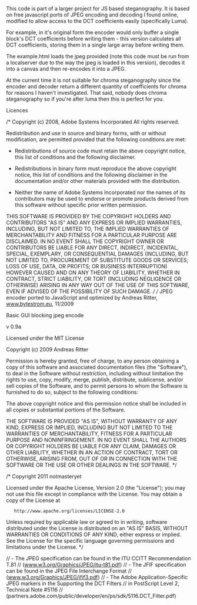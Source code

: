This code is part of a larger project for JS based steganography. It is based on free javascript ports of JPEG encoding and decoding I found online, modified to allow access to the DCT coefficients easily (specifically Luma).

For example, in it's original form the encoder would only buffer a single block's DCT coefficients before writing them - this version calculates all DCT coefficients, storing them in a single large array before writing them.

The example.html loads the jpeg provided (note this code must be run from a localserver due to the way the jpeg is loaded in this version), decodes it into a canvas and then re-encodes it into a JPEG.

At the current time it is not suitable for chroma steganography since the encoder and decoder return a different quantity of coefficients for chroma for reasons I haven't investigated. That said, nobody does chroma steganography so if you're after luma then this is perfect for you.

Licences

/*
  Copyright (c) 2008, Adobe Systems Incorporated
  All rights reserved.

  Redistribution and use in source and binary forms, with or without 
  modification, are permitted provided that the following conditions are
  met:

  * Redistributions of source code must retain the above copyright notice, 
    this list of conditions and the following disclaimer.
  
  * Redistributions in binary form must reproduce the above copyright
    notice, this list of conditions and the following disclaimer in the 
    documentation and/or other materials provided with the distribution.
  
  * Neither the name of Adobe Systems Incorporated nor the names of its 
    contributors may be used to endorse or promote products derived from 
    this software without specific prior written permission.

  THIS SOFTWARE IS PROVIDED BY THE COPYRIGHT HOLDERS AND CONTRIBUTORS "AS
  IS" AND ANY EXPRESS OR IMPLIED WARRANTIES, INCLUDING, BUT NOT LIMITED TO,
  THE IMPLIED WARRANTIES OF MERCHANTABILITY AND FITNESS FOR A PARTICULAR
  PURPOSE ARE DISCLAIMED. IN NO EVENT SHALL THE COPYRIGHT OWNER OR 
  CONTRIBUTORS BE LIABLE FOR ANY DIRECT, INDIRECT, INCIDENTAL, SPECIAL,
  EXEMPLARY, OR CONSEQUENTIAL DAMAGES (INCLUDING, BUT NOT LIMITED TO,
  PROCUREMENT OF SUBSTITUTE GOODS OR SERVICES; LOSS OF USE, DATA, OR
  PROFITS; OR BUSINESS INTERRUPTION) HOWEVER CAUSED AND ON ANY THEORY OF
  LIABILITY, WHETHER IN CONTRACT, STRICT LIABILITY, OR TORT (INCLUDING
  NEGLIGENCE OR OTHERWISE) ARISING IN ANY WAY OUT OF THE USE OF THIS
  SOFTWARE, EVEN IF ADVISED OF THE POSSIBILITY OF SUCH DAMAGE.
*/
/*
JPEG encoder ported to JavaScript and optimized by Andreas Ritter, www.bytestrom.eu, 11/2009

Basic GUI blocking jpeg encode

v 0.9a

Licensed under the MIT License

Copyright (c) 2009 Andreas Ritter

Permission is hereby granted, free of charge, to any person obtaining a copy
of this software and associated documentation files (the "Software"), to deal
in the Software without restriction, including without limitation the rights
to use, copy, modify, merge, publish, distribute, sublicense, and/or sell
copies of the Software, and to permit persons to whom the Software is
furnished to do so, subject to the following conditions:

The above copyright notice and this permission notice shall be included in
all copies or substantial portions of the Software.

THE SOFTWARE IS PROVIDED "AS IS", WITHOUT WARRANTY OF ANY KIND, EXPRESS OR
IMPLIED, INCLUDING BUT NOT LIMITED TO THE WARRANTIES OF MERCHANTABILITY,
FITNESS FOR A PARTICULAR PURPOSE AND NONINFRINGEMENT. IN NO EVENT SHALL THE
AUTHORS OR COPYRIGHT HOLDERS BE LIABLE FOR ANY CLAIM, DAMAGES OR OTHER
LIABILITY, WHETHER IN AN ACTION OF CONTRACT, TORT OR OTHERWISE, ARISING FROM,
OUT OF OR IN CONNECTION WITH THE SOFTWARE OR THE USE OR OTHER DEALINGS IN
THE SOFTWARE.
*/

/*
   Copyright 2011 notmasteryet

   Licensed under the Apache License, Version 2.0 (the "License");
   you may not use this file except in compliance with the License.
   You may obtain a copy of the License at

       http://www.apache.org/licenses/LICENSE-2.0

   Unless required by applicable law or agreed to in writing, software
   distributed under the License is distributed on an "AS IS" BASIS,
   WITHOUT WARRANTIES OR CONDITIONS OF ANY KIND, either express or implied.
   See the License for the specific language governing permissions and
   limitations under the License.
*/

// - The JPEG specification can be found in the ITU CCITT Recommendation T.81
//   (www.w3.org/Graphics/JPEG/itu-t81.pdf)
// - The JFIF specification can be found in the JPEG File Interchange Format
//   (www.w3.org/Graphics/JPEG/jfif3.pdf)
// - The Adobe Application-Specific JPEG markers in the Supporting the DCT Filters
//   in PostScript Level 2, Technical Note #5116
//   (partners.adobe.com/public/developer/en/ps/sdk/5116.DCT_Filter.pdf)
